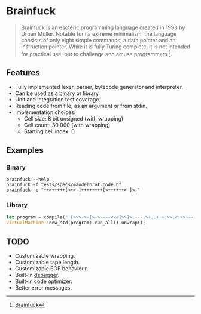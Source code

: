 # Brainfuck

> Brainfuck is an esoteric programming language created in 1993 by Urban Müller. Notable for its extreme minimalism, the language consists of only eight simple commands, a data pointer and an instruction pointer. While it is fully Turing complete, it is not intended for practical use, but to challenge and amuse programmers [^1].

## Features

- Fully implemented lexer, parser, bytecode generator and interpreter.
- Can be used as a binary or library.
- Unit and integration test coverage.
- Reading code from file, as an argument or from stdin.
- Implementation choices:
  - Cell size: 8 bit unsigned (with wrapping)
  - Cell count: 30 000 (with wrapping)
  - Starting cell index: 0

## Examples

### Binary

```
brainfuck --help
brainfuck -f tests/specs/mandelbrot.code.bf
brainfuck -c "++>+++++[<+>-]++++++++[<++++++>-]<."
```

### Library

```Rust
let program = compile("+[>>>->-[>->----<<<]>>]>.---.>+..+++.>>.<.>>---.<<<.+++.------.<-.>>+.");
VirtualMachine::new_std(program).run_all().unwrap();
```

## TODO

- Customizable wrapping.
- Customizable tape length.
- Customizable EOF behaviour.
- Built-in [debugger](https://esolangs.org/wiki/Brainfuck#Extensions).
- Built-in code optimizer.
- Better error messages.

[^1]: [Brainfuck](https://en.wikipedia.org/wiki/Brainfuck)
